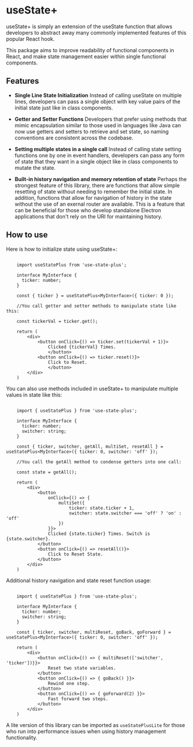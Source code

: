 # useState+

useState+ is simply an extension of the useState function that allows developers to abstract away many commonly implemented features of this popular React hook. 

This package aims to improve readability of functional components in React, and make state management easier within single functional components.

## Features

* **Single Line State Initialization** Instead of calling useState on multiple lines, developers can pass a single object with key value pairs of the initial state just like in class components.

* **Getter and Setter Functions** Developers that prefer using methods that mimic encapsulation similar to those used in languages like Java can now use getters and setters to retrieve and set state, so naming conventions are consistent across the codebase.

* **Setting multiple states in a single call** Instead of calling state setting functions one by one in event handlers, developers can pass any form of state that they want in a single object like in class components to mutate the state. 

* **Built-in history navigation and memory retention of state** Perhaps the strongest feature of this library, there are functions that allow simple resetting of state without needing to remember the initial state. In addition, functions that allow for navigation of history in the state without the use of an exernal router are available. This is a feature that can be beneficial for those who develop standalone Electron applications that don't rely on the URI for maintaining history.

## How to use

Here is how to initialize state using useState+:

```tsx 

    import useStatePlus from 'use-state-plus';

    interface MyInterface {
      ticker: number;
    }

    const { ticker } = useStatePlus<MyInterface>({ ticker: 0 });

    //You call getter and setter methods to manipulate state like this:

    const tickerVal = ticker.get();

    return (
        <div>
            <button onClick={() => ticker.set(tickerVal + 1)}>
                Clicked {tickerVal} Times.
                </button>
            <button onClick={() => ticker.reset()}>
                Click to Reset.
                </button>
        </div>
    )
```

You can also use methods included in useState+ to manipulate multiple values in state like this: 

```tsx 

    import { useStatePlus } from 'use-state-plus';

    interface MyInterface {
      ticker: number;
      switcher: string;
    }

    const { ticker, switcher, getAll, multiSet, resetAll } = useStatePlus<MyInterface>({ ticker: 0, switcher: 'off' });

    //You call the getAll method to condense getters into one call:

    const state = getAll();

    return (
        <div>
            <button
                onClick={() => {
                    multiSet({
                        ticker: state.ticker + 1,
                        switcher: state.switcher === 'off' ? 'on' : 'off'
                    })
                }}>
                Clicked {state.ticker} Times. Switch is {state.switcher}.
            </button>
            <button onClick={() => resetAll()}>
                Click to Reset State.
            </button>
        </div>
    )
```

Additional history navigation and state reset function usage:

```tsx 

    import { useStatePlus } from 'use-state-plus';

    interface MyInterface {
      ticker: number;
      switcher: string;
    }

    const { ticker, switcher, multiReset, goBack, goForward } = useStatePlus<MyInterface>({ ticker: 0, switcher: 'off' });

    return (
        <div>
            <button onClick={() => { multiReset(['switcher', 'ticker'])}}>
                Reset two state variables.
            </button>
            <button onClick={() => { goBack() }}>
                Rewind one step.
            </button>
            <button onClick={() => { goForward(2) }}>
                Fast forward two steps.
            </button>
        </div>
    )
```

A lite version of this library can be imported as `useStatePlusLite` for those who run into performance issues when using history management functionality. 

